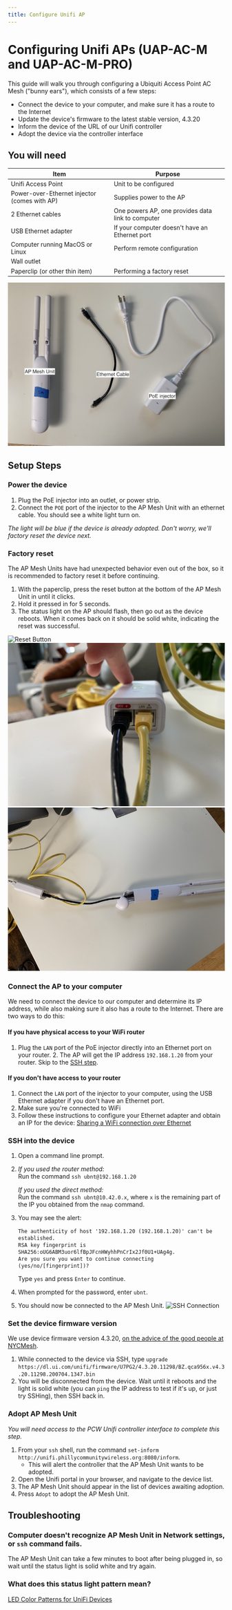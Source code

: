 ```yaml
---
title: Configure Unifi AP
---
```


# Configuring Unifi APs (UAP-AC-M and UAP-AC-M-PRO)

This guide will walk you through configuring a Ubiquiti Access Point AC Mesh ("bunny ears"), which consists of a few steps:

- Connect the device to your computer, and make sure it has a route to the Internet
- Update the device's firmware to the latest stable version, 4.3.20
- Inform the device of the URL of our Unifi controller
- Adopt the device via the controller interface

## You will need

| Item                                         | Purpose                                           |
| -------------------------------------------- | ------------------------------------------------- |
| Unifi Access Point                           | Unit to be configured                             |
| Power-over-Ethernet injector (comes with AP) | Supplies power to the AP                          |
| 2 Ethernet cables                            | One powers AP, one provides data link to computer |
| USB Ethernet adapter                         | If your computer doesn't have an Ethernet port    |
| Computer running MacOS or Linux              | Perform remote configuration                      |
| Wall outlet                                  |                                                   |
| Paperclip (or other thin item)               | Performing a factory reset                        |

![Materials](../assets/images/mesh/Materials.jpeg)

## Setup Steps

### Power the device

1. Plug the PoE injector into an outlet, or power strip.
2. Connect the `POE` port of the injector to the AP Mesh Unit with an ethernet cable. You should see a white light turn on.

_The light will be blue if the device is already adopted. Don't worry, we'll factory reset the device next._

### Factory reset

The AP Mesh Units have had unexpected behavior even out of the box, so it is recommended to factory reset it before continuing.

1. With the paperclip, press the reset button at the bottom of the AP Mesh Unit in until it clicks.
2. Hold it pressed in for 5 seconds.
3. The status light on the AP should flash, then go out as the device reboots. When it comes back on it should be solid white, indicating the reset was successful.

![Reset Button](../../assets/images/mesh/Reset.jpeg)
![Ports](../assets/images/mesh/Ports.jpeg)
![Wiring](../assets/images/mesh/Wiring.jpeg)

### Connect the AP to your computer

We need to connect the device to our computer and determine its IP address, while also making sure it also has a route to the Internet. There are two ways to do this:

#### If you have physical access to your WiFi router

1. Plug the `LAN` port of the PoE injector directly into an Ethernet port on your router. 2. The AP will get the IP address `192.168.1.20` from your router. Skip to the [SSH step](#ssh-into-the-device).

#### If you don't have access to your router

1. Connect the `LAN` port of the injector to your computer, using the USB Ethernet adapter if you don't have an Ethernet port.
2. Make sure you're connected to WiFi
3. Follow these instructions to configure your Ethernet adapter and obtain an IP for the device: [Sharing a WiFi connection over Ethernet](./shared-connection)

### SSH into the device

1.  Open a command line prompt.

2.  _If you used the router method:_ <br>
    Run the command `ssh ubnt@192.168.1.20`

    _If you used the direct method:_ <br>
    Run the command `ssh ubnt@10.42.0.x`, where `x` is the remaining part of the IP you obtained from the `nmap` command.

3.  You may see the alert:

        The authenticity of host '192.168.1.20 (192.168.1.20)' can't be established.
        RSA key fingerprint is SHA256:oUG6ABM3uor6lfBpJFcnHWyhhPnCrIx2Jf0U1+UAg4g.
        Are you sure you want to continue connecting (yes/no/[fingerprint])?

    Type `yes` and press `Enter` to continue.

4.  When prompted for the password, enter `ubnt`.
5.  You should now be connected to the AP Mesh Unit.
    ![SSH Connection](../../assets/images/mesh/SSH.png)

### Set the device firmware version

We use device firmware version 4.3.20, [on the advice of the good people at NYCMesh](https://docs.nycmesh.net/hardware/unifi-ap/).

1. While connected to the device via SSH, type `upgrade https://dl.ui.com/unifi/firmware/U7PG2/4.3.20.11298/BZ.qca956x.v4.3.20.11298.200704.1347.bin`
2. You will be disconnected from the device. Wait until it reboots and the light is solid white (you can `ping` the IP address to test if it's up, or just try SSHing), then SSH back in.

### Adopt AP Mesh Unit

_You will need access to the PCW Unifi controller interface to complete this step._

1. From your `ssh` shell, run the command `set-inform http://unifi.phillycommunitywireless.org:8080/inform`.
   - This will alert the controller that the AP Mesh Unit wants to be adopted.
2. Open the Unifi portal in your browser, and navigate to the device list.
3. The AP Mesh Unit should appear in the list of devices awaiting adoption.
4. Press `Adopt` to adopt the AP Mesh Unit.

## Troubleshooting

### Computer doesn't recognize AP Mesh Unit in Network settings, or `ssh` command fails.

The AP Mesh Unit can take a few minutes to boot after being plugged in, so wait until the status light is solid white and try again.

### What does this status light pattern mean?

[LED Color Patterns for UniFi Devices](https://help.ui.com/hc/en-us/articles/204910134-UniFi-LED-Color-Patterns-for-UniFi-Devices)
